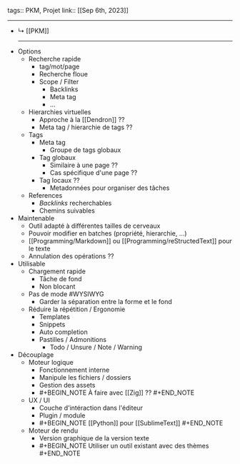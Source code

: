 tags:: PKM, Projet
link::
[[Sep 6th, 2023]]
***

- ↳ [[PKM]]
  ***
- Options
	- Recherche rapide
		- tag/mot/page
		- Recherche floue
		- Scope / Filter
			- Backlinks
			- Meta tag
			- ...
	- Hierarchies virtuelles
		- Approche à la [[Dendron]] ??
		- Meta tag /  hierarchie de tags ??
	- Tags
		- Meta tag
			- Groupe de tags globaux
		- Tag globaux
			- Similaire à une page ??
			- Cas spécifique d'une page ??
		- Tag locaux ??
			- Metadonnées pour organiser des tâches
	- References
		- *Backlinks* recherchables
		- Chemins suivables
- Maintenable
	- Outil adapté à différentes tailles de cerveaux
	- Pouvoir modifier en batches (propriété, hierarchie, ...)
	- [[Programming/Markdown]] ou [[Programming/reStructedText]] pour le texte
	- Annulation des opérations ??
- Utilisable
	- Chargement rapide
		- Tâche de fond
		- Non blocant
	- Pas de mode #WYSIWYG
		- Garder la séparation entre la forme et le fond
	- Réduire la répétition / Ergonomie
		- Templates
		- Snippets
		- Auto completion
		- Pastilles / Admonitions
			- Todo / Unsure / Note / Warning
- Découplage
	- Moteur logique
		- Fonctionnement interne
		- Manipule les fichiers / dossiers
		- Gestion des assets
		- #+BEGIN_NOTE
		  À faire avec [[Zig]] ??
		  #+END_NOTE
	- UX / UI
		- Couche d'intéraction dans l'éditeur
		- Plugin / module
		- #+BEGIN_NOTE
		  [[Python]] pour [[SublimeText]] 
		  #+END_NOTE
	- Moteur de rendu
		- Version graphique de la version texte
		- #+BEGIN_NOTE
		  Utiliser un outil existant avec des thèmes
		  #+END_NOTE